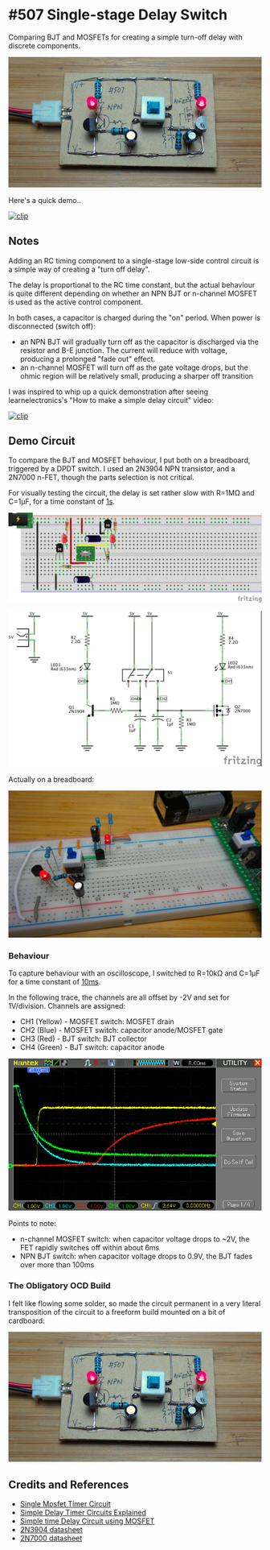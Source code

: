 # #507 Single-stage Delay Switch

Comparing BJT and MOSFETs for creating a simple turn-off delay with discrete components.

![Build](./assets/SingleStageDelay_build.jpg?raw=true)

Here's a quick demo..

[![clip](https://img.youtube.com/vi/YTcEi-I5jsQ/0.jpg)](https://www.youtube.com/watch?v=YTcEi-I5jsQ)

## Notes

Adding an RC timing component to a single-stage low-side control circuit is a simple way of creating a "turn off delay".

The delay is proportional to the RC time constant, but the actual behaviour is quite different
depending on whether an NPN BJT or n-channel MOSFET is used as the active control component.

In both cases, a capacitor is charged during the "on" period. When power is disconnected (switch off):

* an NPN BJT will gradually turn off as the capacitor is discharged via the resistor and B-E junction. The current will reduce with voltage, producing a prolonged "fade out" effect.
* an n-channel MOSFET will turn off as the gate voltage drops, but the ohmic region will be relatively small, producing a sharper off transition

I was inspired to whip up a quick demonstration after seeing learnelectronics's "How to make a simple delay circuit" video:

[![clip](https://img.youtube.com/vi/iiwri9meO00/0.jpg)](https://www.youtube.com/watch?v=iiwri9meO00)

## Demo Circuit

To compare the BJT and MOSFET behaviour, I put both on a breadboard, triggered by a DPDT switch.
I used an 2N3904 NPN transistor, and a 2N7000 n-FET, though the parts selection is not critical.

For visually testing the circuit, the delay is set rather slow with R=1MΩ and C=1µF, for a time constant of [1s](https://www.wolframalpha.com/input/?i=1M%CE%A9+*+1000nF).

![Breadboard](./assets/SingleStageDelay_bb.jpg?raw=true)

![Schematic](./assets/SingleStageDelay_schematic.jpg?raw=true)

Actually on a breadboard:

![SingleStageDelay_bb_build](./assets/SingleStageDelay_bb_build.jpg?raw=true)

### Behaviour

To capture behaviour with an oscilloscope, I switched to R=10kΩ and C=1µF for a time constant of [10ms](https://www.wolframalpha.com/input/?i=10k%CE%A9+*+1000nF).

In the following trace, the channels are all offset by -2V and set for 1V/division. Channels are assigned:

* CH1 (Yellow) - MOSFET switch: MOSFET drain
* CH2 (Blue) - MOSFET switch: capacitor anode/MOSFET gate
* CH3 (Red) - BJT switch: BJT collector
* CH4 (Green) - BJT switch: capacitor anode

![scope_off_transition](./assets/scope_off_transition.gif?raw=true)

Points to note:

* n-channel MOSFET switch: when capacitor voltage drops to ~2V, the FET rapidly switches off within about 6ms
* NPN BJT switch: when capacitor voltage drops to 0.9V, the BJT fades over more than 100ms

### The Obligatory OCD Build

I felt like flowing some solder, so made the circuit permanent in a very literal transposition of the circuit to
a freeform build mounted on a bit of cardboard:

![Build](./assets/SingleStageDelay_build.jpg?raw=true)

## Credits and References

* [Single Mosfet Timer Circuit](https://www.homemade-circuits.com/simple-mosfet-switch-circuit-with-delay/)
* [Simple Delay Timer Circuits Explained](https://www.homemade-circuits.com/simple-delay-timer-circuits-explained/)
* [Simple time Delay Circuit using MOSFET](https://www.eleccircuit.com/off-on-after-delay-switch-by-mosfet/)
* [2N3904 datasheet](https://www.futurlec.com/Transistors/2N3904.shtml)
* [2N7000 datasheet](https://www.futurlec.com/Transistors/2N7000.shtml)
